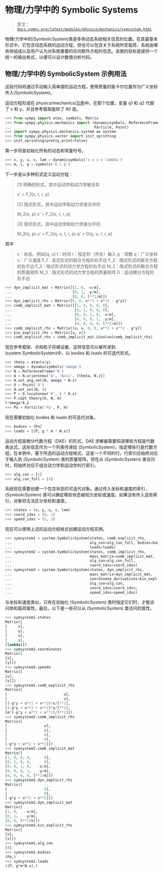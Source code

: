 # 物理/力学中的 Symbolic Systems

> 原文：[`docs.sympy.org/latest/modules/physics/mechanics/symsystem.html`](https://docs.sympy.org/latest/modules/physics/mechanics/symsystem.html)

物理/力学中的\(SymbolicSystem\)类是多体动态系统相关信息的位置。在其最基本形式中，它包含动态系统的运动方程，但也可以包含关于系统所受载荷、系统由哪些体组成以及用户认为对系统重要的任何额外方程的信息。该类的目标是提供一个统一的输出格式，以便可以设计数值分析代码。

## 物理/力学中的 SymbolicSystem 示例用法

这段代码将通过手动输入简单摆的运动方程，使用质量的笛卡尔位置作为广义坐标传入\(SymbolicSystem\)。

运动方程形成在 physics/mechanics/[示例](https://docs.sympy.org/latest/modules/physics/mechanics/examples/lin_pend_nonmin_example.html)中。在那个位置，变量 q1 和 q2 代替了 x 和 y，并且参考框架旋转了 90 度。

```py
>>> from sympy import atan, symbols, Matrix
>>> from sympy.physics.mechanics import (dynamicsymbols, ReferenceFrame,
...                                      Particle, Point)
>>> import sympy.physics.mechanics.system as system
>>> from sympy.physics.vector import init_vprinting
>>> init_vprinting(pretty_print=False) 
```

第一步将是初始化所有的动态和常量符号。

```py
>>> x, y, u, v, lam = dynamicsymbols('x y u v lambda')
>>> m, l, g = symbols('m l g') 
```

下一步是以多种形式定义运动方程：

> [1] 明确的形式，其中运动学和动力学被合并
> 
> x’ = F_1(x, t, r, p)
> 
> [2] 隐式形式，其中运动学和动力学是合并的
> 
> M_2(x, p) x’ = F_2(x, t, r, p)
> 
> [3] 隐式形式，其中运动学和动力学是分开的
> 
> M_3(q, p) u’ = F_3(q, u, t, r, p) q’ = G(q, u, t, r, p)

其中

> x：状态，例如[q, u] t：时间 r：指定的（外生）输入 p：常数 q：广义坐标 u：广义速度 F_1：显式形式的联合方程的右手边 F_2：隐式形式的联合方程的右手边 F_3：隐式形式的动力学方程的右手边 M_2：隐式形式的联合方程的质量矩阵 M_3：隐式形式的动力学方程的质量矩阵 G：运动微分方程的右手边

```py
>>> dyn_implicit_mat = Matrix([[1, 0, -x/m],
...                            [0, 1, -y/m],
...                            [0, 0, l**2/m]])
>>> dyn_implicit_rhs = Matrix([0, 0, u**2 + v**2 - g*y])
>>> comb_implicit_mat = Matrix([[1, 0, 0, 0, 0],
...                             [0, 1, 0, 0, 0],
...                             [0, 0, 1, 0, -x/m],
...                             [0, 0, 0, 1, -y/m],
...                             [0, 0, 0, 0, l**2/m]])
>>> comb_implicit_rhs = Matrix([u, v, 0, 0, u**2 + v**2 - g*y])
>>> kin_explicit_rhs = Matrix([u, v])
>>> comb_explicit_rhs = comb_implicit_mat.LUsolve(comb_implicit_rhs) 
```

现在参考框架、点和粒子将被设置，这样信息可以被传递到\(system.SymbolicSystem\)中，以 bodies 和 loads 的可迭代形式。

```py
>>> theta = atan(x/y)
>>> omega = dynamicsymbols('omega')
>>> N = ReferenceFrame('N')
>>> A = N.orientnew('A', 'Axis', [theta, N.z])
>>> A.set_ang_vel(N, omega * N.z)
>>> O = Point('O')
>>> O.set_vel(N, 0)
>>> P = O.locatenew('P', l * A.x)
>>> P.v2pt_theory(O, N, A)
l*omega*A.y
>>> Pa = Particle('Pa', P, m) 
```

现在需要初始化 bodies 和 loads 的可迭代对象。

```py
>>> bodies = [Pa]
>>> loads = [(P, g * m * N.x)] 
```

运动方程是微分代数方程（DAE）的形式，DAE 求解器需要知道哪些方程是代数表达式。这些信息作为一个列表传递给 \(SymbolicSystem\)，指定哪些行是代数方程。在本例中，基于所选的运动方程格式，这是一个不同的行。行索引应始终对应于输入到 \(SymbolicSystem\) 类的质量矩阵，但在从 \(SymbolicSystem\) 类访问时，将始终对应于组合动力学和运动学的行索引。

```py
>>> alg_con = [2]
>>> alg_con_full = [4] 
```

系统现在需要创建一个包含状态的可迭代对象。通过传入坐标和速度的索引，\(SymbolicSystem\) 类可以确定哪些状态被视为坐标或速度。如果没有传入这些索引，对象将无法区分坐标和速度。

```py
>>> states = (x, y, u, v, lam)
>>> coord_idxs = (0, 1)
>>> speed_idxs = (2, 3) 
```

现在可以使用上述的运动方程格式创建运动方程实例。

```py
>>> symsystem1 = system.SymbolicSystem(states, comb_explicit_rhs,
...                                    alg_con=alg_con_full, bodies=bodies,
...                                    loads=loads)
>>> symsystem2 = system.SymbolicSystem(states, comb_implicit_rhs,
...                                    mass_matrix=comb_implicit_mat,
...                                    alg_con=alg_con_full,
...                                    coord_idxs=coord_idxs)
>>> symsystem3 = system.SymbolicSystem(states, dyn_implicit_rhs,
...                                    mass_matrix=dyn_implicit_mat,
...                                    coordinate_derivatives=kin_explicit_rhs,
...                                    alg_con=alg_con,
...                                    coord_idxs=coord_idxs,
...                                    speed_idxs=speed_idxs) 
```

与坐标和速度类似，只有在初始化 \(SymbolicSystem\) 类时指定它们时，才能访问体和载荷属性。最后，以下是一些可以从 \(SymbolicSystem\) 类访问的属性。

```py
>>> symsystem1.states
Matrix([
[     x],
[     y],
[     u],
[     v],
[lambda]])
>>> symsystem2.coordinates
Matrix([
[x],
[y]])
>>> symsystem3.speeds
Matrix([
[u],
[v]])
>>> symsystem1.comb_explicit_rhs
Matrix([
[                          u],
[                          v],
[(-g*y + u**2 + v**2)*x/l**2],
[(-g*y + u**2 + v**2)*y/l**2],
[m*(-g*y + u**2 + v**2)/l**2]])
>>> symsystem2.comb_implicit_rhs
Matrix([
[                 u],
[                 v],
[                 0],
[                 0],
[-g*y + u**2 + v**2]])
>>> symsystem2.comb_implicit_mat
Matrix([
[1, 0, 0, 0,      0],
[0, 1, 0, 0,      0],
[0, 0, 1, 0,   -x/m],
[0, 0, 0, 1,   -y/m],
[0, 0, 0, 0, l**2/m]])
>>> symsystem3.dyn_implicit_rhs
Matrix([
[                 0],
[                 0],
[-g*y + u**2 + v**2]])
>>> symsystem3.dyn_implicit_mat
Matrix([
[1, 0,   -x/m],
[0, 1,   -y/m],
[0, 0, l**2/m]])
>>> symsystem3.kin_explicit_rhs
Matrix([
[u],
[v]])
>>> symsystem1.alg_con
[4]
>>> symsystem1.bodies
(Pa,)
>>> symsystem1.loads
((P, g*m*N.x),) 
```
